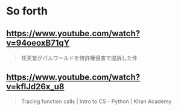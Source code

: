 # So forth

## https://www.youtube.com/watch?v=94oeoxB71qY

> 任天堂がパルワールドを特許権侵害で提訴した件

## https://www.youtube.com/watch?v=kflJd26x_u8

> Tracing function calls | Intro to CS - Python | Khan Academy 
